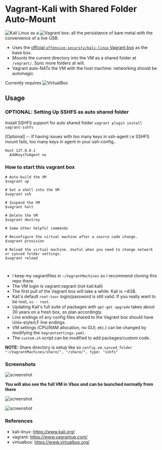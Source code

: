 # Vagrant-Kali with Shared Folder Auto-Mount

![Kali Linux](https://www.kali.org/) as a ![Vagrant](https://www.vagrantup.com/) box: all the persistance of bare metal with the convenience of a live USB.

* Uses the [official `offensive-security/kali-linux` Vagrant box](https://www.kali.org/news/announcing-kali-for-vagrant/) as the base box.
* Mounts the current directory into the VM as a shared folder at `/vagrant/`. Sync more folders at will.
* Vagrant auto-NATs the VM with the host machine: networking should be automagic.

Currently requires ![VirtualBox](https://virtualbox.org)

## Usage

### OPTIONAL: Setting Up SSHFS as auto shared folder

Install SSHFS support for auto shared folder `vagrant plugin install vagrant-sshfs`

[Optional] -- If having issues with too many keys in ssh-agent i.e SSHFS mount fails, too many keys in agent
in your ssh-config..

```
Host 127.0.0.1
  AddKeysToAgent no
```

### How to start this vagrant box

```console
# Auto-build the VM
$vagrant up

# Get a shell into the VM
$vagrant ssh

# Suspend the VM
$vagrant halt

# Delete the VM
$vagrant destroy

# Some other helpful commands

# Reconfigure the virtual machine after a source code change.
$vagrant provision

# Reload the virtual machine. Useful when you need to change network or synced folder settings.
$vagrant reload



```
* I keep my vagrantfiles in `~/VagrantMachines` so I recommend cloning this repo there.
* The VM login is vagrant:vagrant (not kali:kali)
* The first pull of the Vagrant box will take a while: Kali is ~4GB.
* Kali's default `root:toor` login/password is still valid. If you really want to be root, `su - root`.
* Updating Kali's full suite of packages with `apt-get upgrade` takes about 30 years on a fresh box, so plan accordingly.
* Line endings of any config files shared to the Vagrant box should have Unix-style/LF line endings.
* VM settings (CPU/RAM allocation, no GUI, etc.) can be changed by modifying the `Vagrantsettings.yaml`.
* The `custom.sh` script can be modified to add packages/custom code.

**NOTE:** Share directory is setup like so `config.vm.synced_folder "~/VagrantMachines/share/", "/share/", type: "sshfs"`

### Screenshots

![screenshot](https://i.ibb.co/VWNWRdm/Screen-Shot-2021-02-27-at-7-57-59-am.png)

**You will also see the full VM in Vbox and can be launched normally from there**

![screenshot](https://i.ibb.co/7K0r97S/Screen-Shot-2021-02-27-at-8-03-53-am.png)

![screenshot](https://i.ibb.co/Z6MY3ZR/Screen-Shot-2021-02-27-at-8-02-37-am.png)

### References
- kali-linux: https://www.kali.org/
- vagrant: https://www.vagrantup.com/
- virtualbox: https://www.virtualbox.org/
